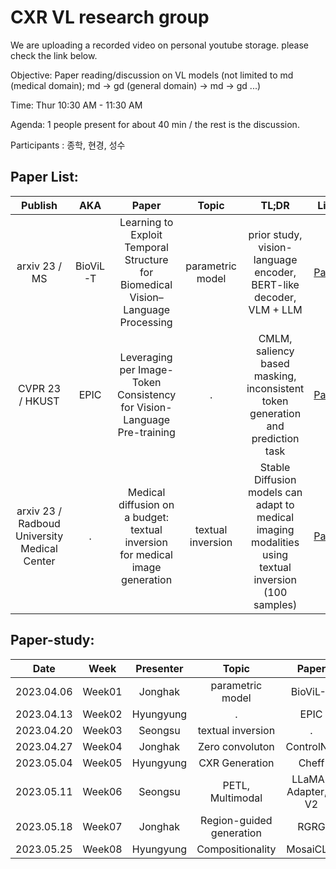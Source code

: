 # CXR VL research group
We are uploading a recorded video on personal youtube storage. please check the link below.

Objective: 
Paper reading/discussion on VL models (not limited to md (medical domain);  md -> gd (general domain) -> md -> gd ...)


Time: 
Thur 10:30 AM - 11:30 AM

Agenda: 
1 people present for about 40 min / the rest is the discussion.


Participants : 
종학, 현경, 성수



## **Paper List**:

|       Publish    | AKA | Paper | Topic | TL;DR |Link |  Review |
|:----------------:|:------:|:------:|:----------------------------------------:|:----------:|:------:|:------:|
| arxiv 23 / MS | BioViL-T | Learning to Exploit Temporal Structure for Biomedical Vision–Language Processing | parametric model | prior study, vision-language encoder, BERT-like decoder, VLM + LLM | [Paper](https://arxiv.org/pdf/2301.04558.pdf) | Jonghak (week1)  |
| CVPR 23 / HKUST | EPIC | Leveraging per Image-Token Consistency for Vision-Language Pre-training | . | CMLM, saliency based masking, inconsistent token generation and prediction task | [Paper](https://arxiv.org/pdf/2211.15398.pdf) | Hyungyung (week2) |
| arxiv 23 / Radboud University Medical Center | . | Medical diffusion on a budget: textual inversion for medical image generation | textual inversion | Stable Diffusion models can adapt to medical imaging modalities using textual inversion (100 samples) | [Paper](https://arxiv.org/abs/2303.13430) | Seongsu (week3) |

 




## **Paper-study**:


|       Date       | Week | Presenter |Topic |  Paper | Material | Link|
|:----------------:|:------:|:----------------------------------------:|:----------:|:------:|:------:|:------:|
| 2023.04.06 | Week01 | Jonghak | parametric model | BioViL-T | [Slides](https://docs.google.com/presentation/d/17VjF3-9yhSbvpwsgixYbZua13HhTP_Nkxb-JHRLqRBg/edit?usp=sharing) | |
| 2023.04.13 | Week02 | Hyungyung | . | EPIC | [Slides](https://docs.google.com/presentation/d/1iy0Atqm-u3R-qyUaRvycpHg4YYx5XJ0FTVs3cTi6Yx4/edit?usp=sharing) | |
| 2023.04.20 | Week03 | Seongsu | textual inversion | . | None | |
| 2023.04.27 | Week04 | Jonghak | Zero convoluton | ControlNet | None | |
| 2023.05.04 | Week05 | Hyungyung | CXR Generation | Cheff | None | |
| 2023.05.11 | Week06 | Seongsu | PETL, Multimodal  | LLaMA-Adapter, -V2 | None | |
| 2023.05.18 | Week07 | Jonghak | Region-guided generation | RGRG | Slides | |
| 2023.05.25 | Week08 | Hyungyung | Compositionality | MosaiCLIP | None | |





